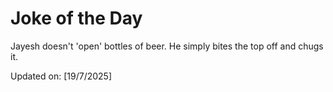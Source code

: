 # Joke of the Day

<!-- #joke -->
Jayesh doesn't 'open' bottles of beer. He simply bites the top off and chugs it.

Updated on: [19/7/2025]
<!-- #jokeEnd -->